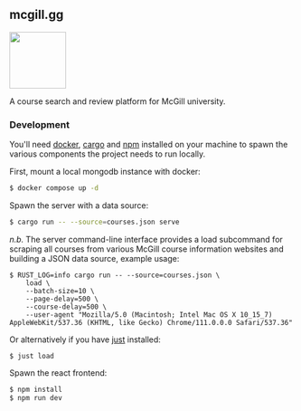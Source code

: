 ## mcgill.gg

<div>
  <img width='100px' src='https://super-static-assets.s3.amazonaws.com/6296dc83-05b5-4ba9-bd53-80e15dc04936/images/2da96950-23a6-41d9-bf58-3b65a4ee3737.png'>
</div>

A course search and review platform for McGill university.

### Development

You'll need [docker](https://www.docker.com/),
[cargo](https://doc.rust-lang.org/cargo/) and [npm](https://www.npmjs.com/)
installed on your machine to spawn the various components the project needs to
run locally.

First, mount a local mongodb instance with docker:

```bash
$ docker compose up -d
```

Spawn the server with a data source:

```bash
$ cargo run -- --source=courses.json serve
```

_n.b._ The server command-line interface provides a load subcommand for scraping
all courses from various McGill course information websites and building a JSON
data source, example usage:

```
$ RUST_LOG=info cargo run -- --source=courses.json \
    load \
    --batch-size=10 \
    --page-delay=500 \
    --course-delay=500 \
    --user-agent "Mozilla/5.0 (Macintosh; Intel Mac OS X 10_15_7) AppleWebKit/537.36 (KHTML, like Gecko) Chrome/111.0.0.0 Safari/537.36"
```

Or alternatively if you have [just](https://github.com/casey/just) installed:

```
$ just load
```

Spawn the react frontend:

```bash
$ npm install
$ npm run dev
```
